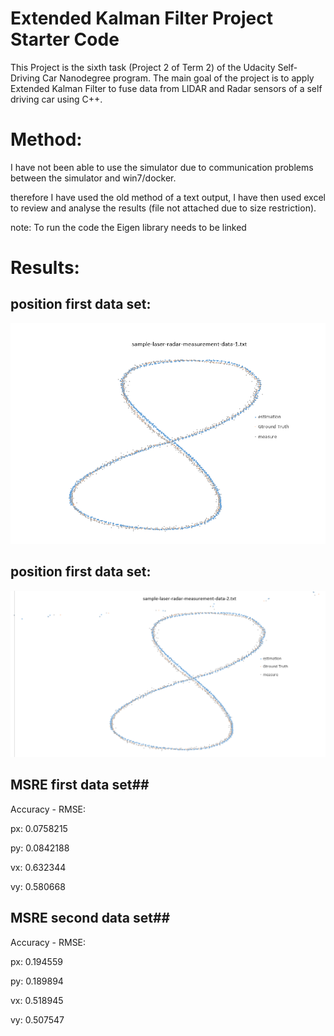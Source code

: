 # Extended Kalman Filter Project Starter Code
This Project is the sixth task (Project 2 of Term 2) of the Udacity Self-Driving Car Nanodegree program. The main goal of the project is to apply Extended Kalman Filter to fuse data from LIDAR and Radar sensors of a self driving car using C++.

# Method: #

I have not been able to use the simulator due to communication problems between the simulator and win7/docker.

therefore I have used the old method of a text output, I have then used excel to review and analyse the results (file not attached due to size restriction).

note:
To run the code the Eigen library needs to be linked

# Results: #

## position first data set: ##

![image](ukf_data1_position.png)

## position first data set: ##

![image](ukf_data2_position.png)

## MSRE first data set##

Accuracy - RMSE:

px: 0.0758215

py: 0.0842188

vx: 0.632344

vy: 0.580668

## MSRE second data set##

Accuracy - RMSE:

px: 0.194559

py: 0.189894

vx: 0.518945

vy: 0.507547
